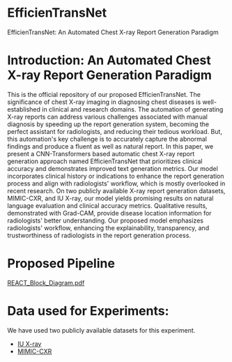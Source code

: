 # EfficienTransNet
EfficienTransNet: An Automated Chest X-ray Report Generation Paradigm

# Introduction: An Automated Chest X-ray Report Generation Paradigm
This is the official repository of our proposed EfficienTransNet. The significance of chest X-ray imaging in diagnosing chest diseases is well-established in clinical and research domains. The automation of generating X-ray reports can address various challenges associated with manual diagnosis by speeding up the report generation system, becoming the perfect assistant for radiologists, and reducing their tedious workload. But, this automation's key challenge is to accurately capture the abnormal findings and produce a fluent as well as natural report. In this paper, we present a CNN-Transformers based automatic chest X-ray report generation approach named EfficienTransNet that prioritizes clinical accuracy and demonstrates improved text generation metrics. Our model incorporates clinical history or indications to enhance the report generation process and align with radiologists' workflow, which is mostly overlooked in recent research. On two publicly available X-ray report generation datasets, MIMIC-CXR, and IU X-ray, our model yields promising results on natural language evaluation and clinical accuracy metrics. Qualitative results, demonstrated with Grad-CAM, provide disease location information for radiologists' better understanding. Our proposed model emphasizes radiologists' workflow, enhancing the explainability, transparency, and trustworthiness of radiologists in the report generation process. 

# Proposed Pipeline
[REACT_Block_Diagram.pdf](https://github.com/Chayaneee/EfficienTransNet/files/12323983/REACT_Block_Diagram.pdf)


# Data used for Experiments: 

We have used two publicly available datasets for this experiment.
  - [IU X-ray](https://openi.nlm.nih.gov/)
  - [MIMIC-CXR](https://physionet.org/content/mimiciii-demo/1.4/)
